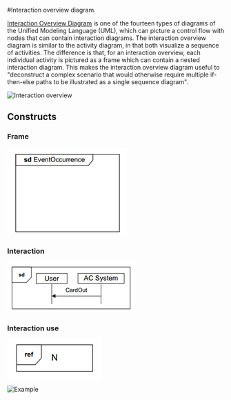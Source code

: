 #Interaction overview diagram.

[Interaction Overview Diagram](https://en.wikipedia.org/wiki/Interaction_overview_diagram) is one of the fourteen types of diagrams of the Unified Modeling Language (UML), which can picture a control flow with nodes that can contain interaction diagrams.
The interaction overview diagram is similar to the activity diagram, in that both visualize a sequence of activities. The difference is that, for an interaction overview, each individual activity is pictured as a frame which can contain a nested interaction diagram. This makes the interaction overview diagram useful to "deconstruct a complex scenario that would otherwise require multiple if-then-else paths to be illustrated as a single sequence diagram".

![Interaction overview](https://upload.wikimedia.org/wikipedia/commons/7/7a/Iau-diagramm-1.png)

## Constructs

### Frame

![Frame](interaction_frame.png)

### Interaction

![Interaction](interaction_interaction.png)

### Interaction use

![Use](interaction_use.png)

![Example](interaction_example.png)